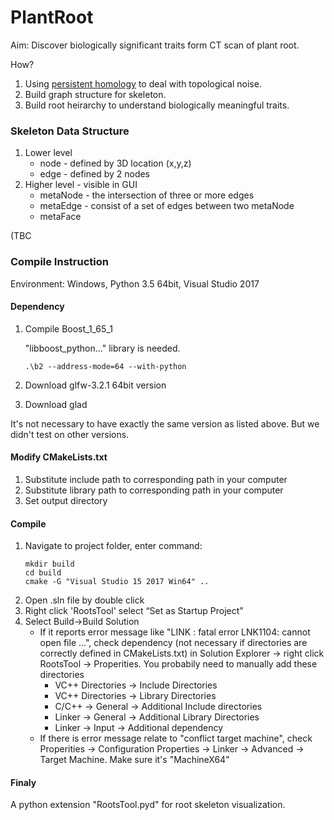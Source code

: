 # PlantRoot
Aim: Discover biologically significant traits form CT scan of plant root.

How? 
1. Using [persistent homology](https://www.cse.wustl.edu/~taoju/research/homology_CCCG.pdf) to deal with topological noise.
2. Build graph structure for skeleton.
3. Build root heirarchy to understand biologically meaningful traits.
### Skeleton Data Structure ###
1. Lower level
   - node - defined by 3D location (x,y,z)
   - edge - defined by 2 nodes
2. Higher level - visible in GUI
   - metaNode - the intersection of three or more edges
   - metaEdge - consist of a set of edges between two metaNode
   - metaFace

(TBC  
### Compile Instruction ###
Environment: Windows, Python 3.5 64bit, Visual Studio 2017
#### Dependency ####
1. Compile Boost_1_65_1
   
   "libboost_python..." library is needed. 
   ```
   .\b2 --address-mode=64 --with-python
   ```
2. Download glfw-3.2.1 64bit version
3. Download glad

It's not necessary to have exactly the same version as listed above. But we didn't test on other versions.
#### Modify CMakeLists.txt #### 
1. Substitute include path to corresponding path in your computer
2. Substitute library path to corresponding path in your computer
3. Set output directory

#### Compile #### 
1. Navigate to project folder, enter command:
   ```
   mkdir build
   cd build
   cmake -G "Visual Studio 15 2017 Win64" ..
   ```
2. Open .sln file by double click
3. Right click 'RootsTool' select “Set as Startup Project”
4. Select Build->Build Solution
   - If it reports error message like "LINK : fatal error LNK1104: cannot open file ...", check dependency (not necessary if directories are correctly defined in CMakeLists.txt) in Solution Explorer -> right click RootsTool -> Properities. You probabily need to manually add these directories
     - VC++ Directories -> Include Directories
     - VC++ Directories -> Library Directories
     - C/C++ -> General -> Additional Include directories
     - Linker -> General -> Additional Library Directories
     - Linker -> Input -> Additional dependency
   - If there is error message relate to "conflict target machine", check Properities -> Configuration Properties -> Linker -> Advanced -> Target Machine. Make sure it's "MachineX64"

#### Finaly ####
A python extension "RootsTool.pyd" for root skeleton visualization.
